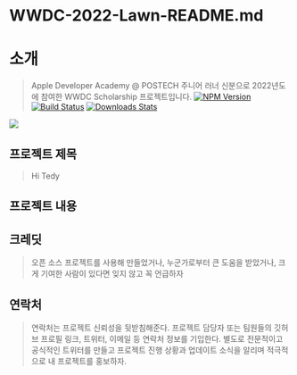 # WWDC-2022-Lawn-README.md

# 소개
> Apple Developer Academy @ POSTECH 주니어 러너 신분으로 2022년도에 참여한 WWDC Scholarship 프로젝트입니다. 
[![NPM Version][npm-image]][npm-url]
[![Build Status][travis-image]][travis-url]
[![Downloads Stats][npm-downloads]][npm-url]

![](../header.png)

## 프로젝트 제목

> Hi Tedy

## 프로젝트 내용

## 크레딧 
> 오픈 소스 프로젝트를 사용해 만들었거나, 누군가로부터 큰 도움을 받았거나, 크게 기여한 사람이 있다면 잊지 않고 꼭 언급하자

## 연락처
> 연락처는 프로젝트 신뢰성을 뒷받침해준다. 프로젝트 담당자 또는 팀원들의 깃허브 프로필 링크, 트위터, 이메일 등 연락처 정보를 기입한다. 별도로 전문적이고 공식적인 트위터를 만들고 프로젝트 진행 상황과 업데이트 소식을 알리며 적극적으로 내 프로젝트를 홍보하자.
<!-- Markdown link & img dfn's -->
[npm-image]: https://img.shields.io/npm/v/datadog-metrics.svg?style=flat-square
[npm-url]: https://npmjs.org/package/datadog-metrics
[npm-downloads]: https://img.shields.io/npm/dm/datadog-metrics.svg?style=flat-square
[travis-image]: https://img.shields.io/travis/dbader/node-datadog-metrics/master.svg?style=flat-square
[travis-url]: https://travis-ci.org/dbader/node-datadog-metrics
[wiki]: https://github.com/yourname/yourproject/wiki

